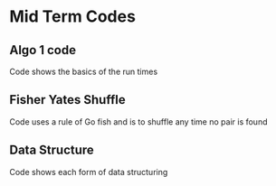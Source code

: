 # Mid Term Codes

## Algo 1 code

  Code shows the basics of the run times

## Fisher Yates Shuffle

  Code uses a rule of Go fish and is to shuffle any time no pair is found

## Data Structure

  Code shows each form of data structuring

